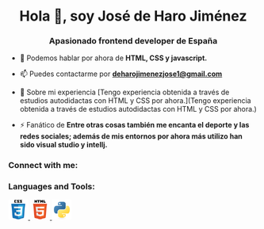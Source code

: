 <h1 align="center">Hola 👋, soy José de Haro Jiménez</h1>
<h3 align="center">Apasionado frontend developer de España</h3>

- 💬 Podemos hablar por ahora de **HTML, CSS y javascript.**

- 📫 Puedes contactarme por **deharojimenezjose1@gmail.com**

- 📄 Sobre mi experiencia [Tengo experiencia obtenida a través de estudios autodidactas con HTML y CSS por ahora.](Tengo experiencia obtenida a través de estudios autodidactas con HTML y CSS por ahora.)

- ⚡ Fanático de **Entre otras cosas también me encanta el deporte y las redes sociales; además de mis entornos por ahora más utilizo han sido visual studio y intellj.**

<h3 align="left">Connect with me:</h3>
<p align="left">
</p>

<h3 align="left">Languages and Tools:</h3>
<p align="left"> <a href="https://www.w3schools.com/css/" target="_blank" rel="noreferrer"> <img src="https://raw.githubusercontent.com/devicons/devicon/master/icons/css3/css3-original-wordmark.svg" alt="css3" width="40" height="40"/> </a> <a href="https://www.w3.org/html/" target="_blank" rel="noreferrer"> <img src="https://raw.githubusercontent.com/devicons/devicon/master/icons/html5/html5-original-wordmark.svg" alt="html5" width="40" height="40"/> </a> <a href="https://www.python.org" target="_blank" rel="noreferrer"> <img src="https://raw.githubusercontent.com/devicons/devicon/master/icons/python/python-original.svg" alt="python" width="40" height="40"/> </a> </p>

